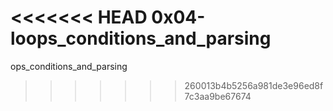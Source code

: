 <<<<<<< HEAD
0x04-loops_conditions_and_parsing
=======

ops_conditions_and_parsing
>>>>>>> 260013b4b5256a981de3e96ed8f7c3aa9be67674
